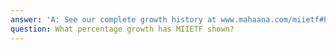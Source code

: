 ```yaml
---
answer: 'A: See our complete growth history at www.mahaana.com/miietf#Performance.'
question: What percentage growth has MIIETF shown?
---
```

